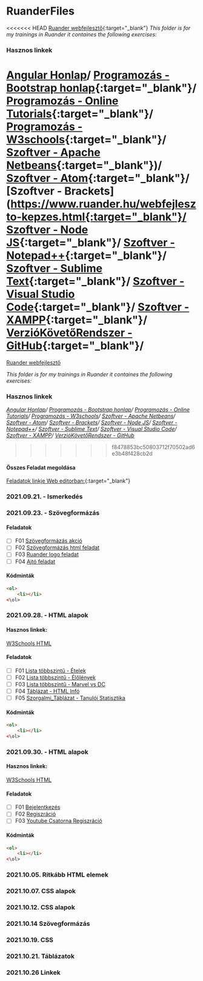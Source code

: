 # RuanderFiles
<<<<<<< HEAD
[Ruander webfejlesztő](https://www.ruander.hu/webfejleszto-kepzes.html){:target="_blank"}
*This folder is for my trainings in Ruander it containes the following exercises:*

### Hasznos linkek
[Angular Honlap](https://www.ruander.hu/webfejleszto-kepzes.html)/
[Programozás - Bootstrap honlap](https://www.ruander.hu/webfejleszto-kepzes.html){:target="_blank"}/
[Programozás - Online Tutorials](https://www.ruander.hu/webfejleszto-kepzes.html){:target="_blank"}/
[Programozás - W3schools](https://www.ruander.hu/webfejleszto-kepzes.html){:target="_blank"}/
[Szoftver - Apache Netbeans](https://www.ruander.hu/webfejleszto-kepzes.html){:target="_blank"})/
[Szoftver - Atom](https://www.ruander.hu/webfejleszto-kepzes.html){:target="_blank"}/
[Szoftver - Brackets](https://www.ruander.hu/webfejleszto-kepzes.html{:target="_blank"}/
[Szoftver - Node JS](https://www.ruander.hu/webfejleszto-kepzes.html){:target="_blank"}/
[Szoftver - Notepad++](https://www.ruander.hu/webfejleszto-kepzes.html){:target="_blank"}/
[Szoftver - Sublime Text](https://www.ruander.hu/webfejleszto-kepzes.html){:target="_blank"}/
[Szoftver - Visual Studio Code](https://www.ruander.hu/webfejleszto-kepzes.html){:target="_blank"}/
[Szoftver - XAMPP](https://www.ruander.hu/webfejleszto-kepzes.html){:target="_blank"}/
[VerzióKövetőRendszer - GitHub](https://www.ruander.hu/webfejleszto-kepzes.html){:target="_blank"}/
=======

[Ruander webfejlesztő](https://www.ruander.hu/webfejleszto-kepzes.html)

*This folder is for my trainings in Ruander it containes the following exercises:*

### Hasznos linkek
*[Angular Honlap](https://www.ruander.hu/webfejleszto-kepzes.html)/
[Programozás - Bootstrap honlap](https://www.ruander.hu/webfejleszto-kepzes.html)/
[Programozás - Online Tutorials](https://www.ruander.hu/webfejleszto-kepzes.html)/
[Programozás - W3schools](https://www.ruander.hu/webfejleszto-kepzes.html)/
[Szoftver - Apache Netbeans](https://www.ruander.hu/webfejleszto-kepzes.html)/
[Szoftver - Atom](https://www.ruander.hu/webfejleszto-kepzes.html)/
[Szoftver - Brackets](https://www.ruander.hu/webfejleszto-kepzes.html)/
[Szoftver - Node JS](https://www.ruander.hu/webfejleszto-kepzes.html)/
[Szoftver - Notepad++](https://www.ruander.hu/webfejleszto-kepzes.html)/
[Szoftver - Sublime Text](https://www.ruander.hu/webfejleszto-kepzes.html)/
[Szoftver - Visual Studio Code](https://www.ruander.hu/webfejleszto-kepzes.html)/
[Szoftver - XAMPP](https://www.ruander.hu/webfejleszto-kepzes.html)/
[VerzióKövetőRendszer - GitHub](https://www.ruander.hu/webfejleszto-kepzes.html)*
>>>>>>> f8478853bc50803712f70502ad6e3b48f428cb2d

#### Összes Feladat megoldása
[Feladatok linkje Web editorban:](https://github.dev/Motkany1980/RuanderFiles/tree/master/2021_10_21){:target="_blank"}

### 2021.09.21. - Ismerkedés

### 2021.09.23. - Szövegformázás
#### Feladatok
- [ ] F01 [Szövegformázás akció](https://mega.nz/folder/m4o03I7Y#w-QjJOIEAMUqnOLUdx0wyg/folder/u0xTDIDI)
- [ ] F02 [Szövegformázás html feladat](https://mega.nz/folder/m4o03I7Y#w-QjJOIEAMUqnOLUdx0wyg/folder/ChgHHYYC)
- [ ] F03 [Ruander logo feladat](https://mega.nz/folder/m4o03I7Y#w-QjJOIEAMUqnOLUdx0wyg/folder/L841TY6Y)
- [ ] F04 [Ajtó feladat](https://mega.nz/folder/m4o03I7Y#w-QjJOIEAMUqnOLUdx0wyg/folder/3hhDCa4K)

#### Kódminták
```html
<ol>
    <li></li>
<\ol>
```

### 2021.09.28. - HTML alapok

#### Hasznos linkek:
[W3Schools HTML](https://www.w3schools.com/html/default.asp)

<!-- Listák táblázatok -->
#### Feladatok
- [ ] F01 [Lista többszintű - Ételek](https://mega.nz/folder/m4o03I7Y#w-QjJOIEAMUqnOLUdx0wyg/folder/Tt4zgYBS)
- [ ] F02 [Lista többszintű - Élőlények](https://mega.nz/folder/m4o03I7Y#w-QjJOIEAMUqnOLUdx0wyg/folder/D4xVyKzB)
- [ ] F03 [Lista többszintű - Marvel vs DC](https://mega.nz/folder/m4o03I7Y#w-QjJOIEAMUqnOLUdx0wyg/folder/Xo5HnCpI)
- [ ] F04 [Táblázat - HTML Infó](https://mega.nz/folder/m4o03I7Y#w-QjJOIEAMUqnOLUdx0wyg/folder/PpxVDaBb)
- [ ] F05 [Szorgalmi_Táblázat - Tanulói Statisztika](https://mega.nz/folder/m4o03I7Y#w-QjJOIEAMUqnOLUdx0wyg/folder/Ogp3BAYa)

#### Kódminták
```html
<ol>
    <li></li>
<\ol>
``` 
### 2021.09.30. - HTML alapok
<!-- HEAD, Tag, Form elemek -->
#### Hasznos linkek:
[W3Schools HTML](https://www.w3schools.com/html/default.asp)

#### Feladatok
- [ ] F01 [Bejelentkezés](https://mega.nz/folder/m4o03I7Y#w-QjJOIEAMUqnOLUdx0wyg/folder/O0hklZTB)
- [ ] F02 [Regiszráció](https://mega.nz/folder/m4o03I7Y#w-QjJOIEAMUqnOLUdx0wyg/folder/KphC0DbA)
- [ ] F03 [Youtube Csatorna Regiszráció](https://mega.nz/folder/m4o03I7Y#w-QjJOIEAMUqnOLUdx0wyg/folder/yooETJCb)

#### Kódminták
```html
<ol>
    <li></li>
<\ol>
```

### 2021.10.05. Ritkább HTML elemek

### 2021.10.07. CSS alapok

### 2021.10.12. CSS alapok

### 2021.10.14 Szövegformázás

### 2021.10.19. CSS
<!-- Listák, Outline -->

### 2021.10.21. Táblázatok

### 2021.10.26 Linkek
<!-- Pseudo classok és elemek-->
